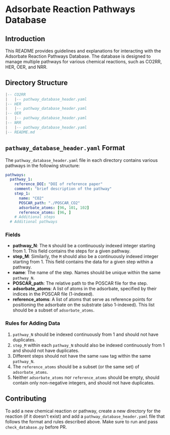 # Adsorbate Reaction Pathways Database

## Introduction

This README provides guidelines and explanations for interacting with the Adsorbate Reaction Pathways Database. The database is designed to manage multiple pathways for various chemical reactions, such as CO2RR, HER, OER, and NRR.

## Directory Structure

```lua
|-- CO2RR
|   |-- pathway_database_header.yaml
|-- HER
|   |-- pathway_database_header.yaml
|-- OER
|   |-- pathway_database_header.yaml
|-- NRR
|   |-- pathway_database_header.yaml
|-- README.md
```

## `pathway_database_header.yaml` Format

The `pathway_database_header.yaml` file in each directory contains various pathways in the following structure:

```yaml
pathways:
  pathway_1:
    reference_DOI: "DOI of reference paper"
    comment: "brief description of the pathway"
    step_1:
      name: "CO2"
      POSCAR_path: "./POSCAR_CO2"
      adsorbate_atoms: [96, 101, 102]
      reference_atoms: [96, ]
    # Additional steps
  # Additional pathways
```

### Fields

- **pathway_N**: The `N` should be a continuously indexed integer starting from 1. This field contains the steps for a given pathway.
- **step_M**: Similarly, the `M` should also be a continuously indexed integer starting from 1. This field contains the data for a given step within a pathway.
- **name**: The name of the step. Names should be unique within the same `pathway_N`.
- **POSCAR_path**: The relative path to the POSCAR file for the step.
- **adsorbate_atoms**: A list of atoms in the adsorbate, specified by their indices in the POSCAR file (1-indexed).
- **reference_atoms**: A list of atoms that serve as reference points for positioning the adsorbate on the substrate (also 1-indexed). This list should be a subset of `adsorbate_atoms`.

### Rules for Adding Data

1. `pathway_N` should be indexed continuously from 1 and should not have duplicates.
2. `step_M` within each `pathway_N` should also be indexed continuously from 1 and should not have duplicates.
3. Different steps should not have the same `name` tag within the same `pathway_N`.
4. The `reference_atoms` should be a subset (or the same set) of `adsorbate_atoms`.
5. Neither `adsorbate_atoms` nor `reference_atoms` should be empty, should contain only non-negative integers, and should not have duplicates.

## Contributing

To add a new chemical reaction or pathway, create a new directory for the reaction (if it doesn't exist) and add a `pathway_database_header.yaml` file that follows the format and rules described above. Make sure to run and pass `check_database.py` before PR.
